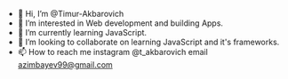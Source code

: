 - 👋 Hi, I’m @Timur-Akbarovich
- 👀 I’m interested in Web development and building Apps.
- 🌱 I’m currently learning JavaScript.
- 💞️ I’m looking to collaborate on learning JavaScript and it's frameworks.
- 📫 How to reach me instagram @t_akbarovich email azimbayev99@gmail.com

<!---
Timur-Akbarovich/Timur-Akbarovich is a ✨ special ✨ repository because its `README.md` (this file) appears on your GitHub profile.
You can click the Preview link to take a look at your changes.
--->

